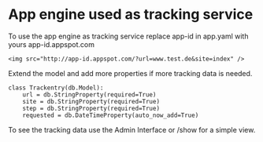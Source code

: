 # App engine used as tracking service

To use the app engine as tracking service replace app-id in app.yaml with yours app-id.appspot.com

    <img src="http://app-id.appspot.com/?url=www.test.de&site=index" />
	
Extend the model and add more properties if more tracking data is needed.

    class Trackentry(db.Model):
        url = db.StringProperty(required=True)
        site = db.StringProperty(required=True)
        step = db.StringProperty(required=True)
        requested = db.DateTimeProperty(auto_now_add=True)

To see the tracking data use the Admin Interface or /show for a simple view.